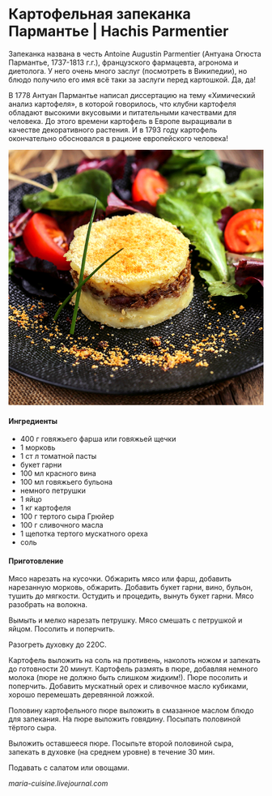 ﻿---
image: ../pics/hachis_parmentier.jpg
---
# Картофельная запеканка Пармантье \| Hachis Parmentier

Запеканка названа в честь Antoine Augustin Parmentier \(Антуана Огюста Пармантье, 1737-1813 г.г.\), французского фармацевта, агронома и диетолога. У него очень много заслуг \(посмотреть в Википедии\), но блюдо получило его имя всё таки за заслуги перед картошкой. Да, да!

В 1778 Антуан Пармантье написал диссертацию на тему «Химический анализ картофеля», в которой говорилось, что клубни картофеля обладают высокими вкусовыми и питательными качествами для человека. До этого времени картофель в Европе выращивали в качестве декоративного растения. И в 1793 году картофель окончательно обосновался в рационе европейского человека!

![Hachis Parmentier](../pics/hachis_parmentier.jpg)

#### Ингредиенты

* 400 г говяжьего фарша или говяжьей щечки
* 1 морковь
* 1 ст л томатной пасты
* букет гарни
* 100 мл красного вина
* 100 мл говяжьего бульона
* немного петрушки
* 1 яйцо
* 1 кг картофеля
* 100 г тертого сыра Грюйер
* 100 г сливочного масла
* 1 щепотка тертого мускатного ореха
* соль

#### Приготовление

Мясо нарезать на кусочки. Обжарить мясо или фарш, добавить нарезанную морковь, обжарить. Добавить букет гарни, вино, бульон, тушить до мягкости. Остудить и процедить, вынуть букет гарни. Мясо разобрать на волокна.

Вымыть и мелко нарезать петрушку. Мясо смешать с петрушкой и яйцом. Посолить и поперчить.

Разогреть духовку до 220C.

Картофель выложить на соль на противень, наколоть ножом и запекать до готовности 20 минут. Картофель размять в пюре, добавляя немного молока \(пюре не должно быть слишком жидким!\). Пюре посолить и поперчить. Добавить мускатный орех и сливочное масло кубиками, хорошо перемешать деревянной ложкой.

Половину картофельного пюре выложить в смазанное маслом блюдо для запекания. На пюре выложить говядину. Посыпать половиной тёртого сыра.

Выложить оставшееся пюре. Посыпьте второй половиной сыра, запекать в духовке \(на среднем уровне\) в течение 30 мин.

Подавать с салатом или овощами.

_maria-cuisine.livejournal.com_

